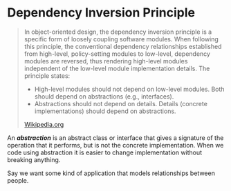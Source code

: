 # Dependency Inversion Principle

> In object-oriented design, the dependency inversion principle is a specific form of loosely coupling software modules. When following this principle, the conventional dependency relationships established from high-level, policy-setting modules to low-level, dependency modules are reversed, thus rendering high-level modules independent of the low-level module implementation details. The principle states:
> - High-level modules should not depend on low-level modules. Both should depend on abstractions (e.g., interfaces).
> - Abstractions should not depend on details. Details (concrete implementations) should depend on abstractions.  
> 
> [Wikipedia.org](https://en.wikipedia.org/wiki/Dependency_inversion_principle)

An ***abstraction*** is an abstract class or interface that gives a signature of the operation that it performs, but is not the concrete implementation.  When we code using abstraction it is easier to change implementation without breaking anything.

Say we want some kind of application that models relationships between people.